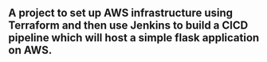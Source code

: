 ## A project to set up AWS infrastructure using Terraform and then use Jenkins to build a CICD pipeline which will host a simple flask application on AWS.